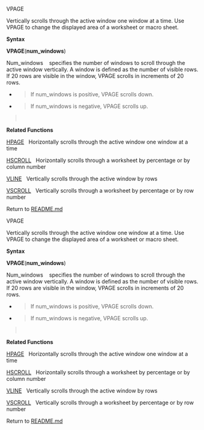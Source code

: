 VPAGE

Vertically scrolls through the active window one window at a time. Use
VPAGE to change the displayed area of a worksheet or macro sheet.

**Syntax**

**VPAGE**(**num\_windows**)

Num\_windows    specifies the number of windows to scroll through the
active window vertically. A window is defined as the number of visible
rows. If 20 rows are visible in the window, VPAGE scrolls in increments
of 20 rows.

  - > If num\_windows is positive, VPAGE scrolls down.

  - > If num\_windows is negative, VPAGE scrolls up.

>  

**Related Functions**

[HPAGE](HPAGE.md)   Horizontally scrolls through the active window one window at a
time

[HSCROLL](HSCROLL.md)   Horizontally scrolls through a worksheet by percentage or by
column number

[VLINE](VLINE.md)   Vertically scrolls through the active window by rows

[VSCROLL](VSCROLL.md)   Vertically scrolls through a worksheet by percentage or by row
number



Return to [README.md](README.md)

VPAGE

Vertically scrolls through the active window one window at a time. Use
VPAGE to change the displayed area of a worksheet or macro sheet.

**Syntax**

**VPAGE**(**num\_windows**)

Num\_windows    specifies the number of windows to scroll through the
active window vertically. A window is defined as the number of visible
rows. If 20 rows are visible in the window, VPAGE scrolls in increments
of 20 rows.

  - > If num\_windows is positive, VPAGE scrolls down.

  - > If num\_windows is negative, VPAGE scrolls up.

>  

**Related Functions**

[HPAGE](HPAGE.md)   Horizontally scrolls through the active window one window at a
time

[HSCROLL](HSCROLL.md)   Horizontally scrolls through a worksheet by percentage or by
column number

[VLINE](VLINE.md)   Vertically scrolls through the active window by rows

[VSCROLL](VSCROLL.md)   Vertically scrolls through a worksheet by percentage or by row
number



Return to [README.md](README.md)

